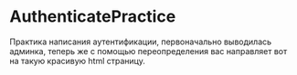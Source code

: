 # AuthenticatePractice
Практика написания аутентификации, первоначально выводилась админка, теперь же с помощью переопределения вас направляет вот на такую красивую html страницу.
